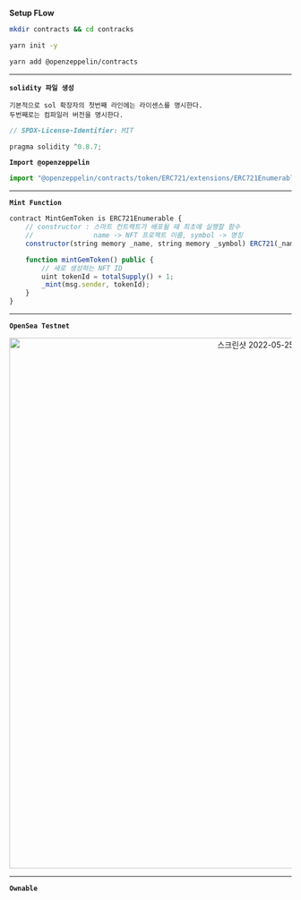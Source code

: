 **Setup FLow**

```bash
mkdir contracts && cd contracks
```

```bash
yarn init -y
```

```bash
yarn add @openzeppelin/contracts
```

---

**`solidity 파일 생성`**

    기본적으로 sol 확장자의 첫번째 라인에는 라이센스를 명시한다.
    두번째로는 컴파일러 버전을 명시한다.

```js
// SPDX-License-Identifier: MIT

pragma solidity ^0.8.7;
```

**`Import @openzeppelin`**

```js
import "@openzeppelin/contracts/token/ERC721/extensions/ERC721Enumerable.sol";
```

---

**`Mint Function`**

```js
contract MintGemToken is ERC721Enumerable {
    // constructor : 스마트 컨트랙트가 배포될 때 최초에 실행할 함수
    //               name -> NFT 프로젝트 이름, symbol -> 명칭
    constructor(string memory _name, string memory _symbol) ERC721(_name, _symbol) {}

    function mintGemToken() public {
        // 새로 생성하는 NFT ID
        uint tokenId = totalSupply() + 1;
        _mint(msg.sender, tokenId);
    }
}
```

---

**`OpenSea Testnet`**

<p align="center">
<img width="948" alt="스크린샷 2022-05-25 오후 11 21 42" src="https://user-images.githubusercontent.com/85790271/170285331-3961c433-fb96-4ee9-9f68-522ae2853c4c.png">
</p>

---

**`Ownable`**

<p align="center">

</p>
